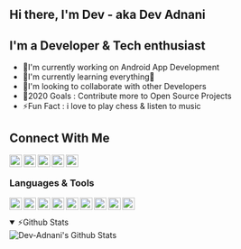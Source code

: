 ## Hi there, I'm Dev - aka Dev Adnani

## I'm a Developer & Tech enthusiast 
- 🔭I'm currently working on Android App Development
- 🌱I'm currently learning everything🤣
- 👯I'm looking to collaborate with other Developers
- 🥅2020 Goals : Contribute more to Open Source Projects
- ⚡Fun Fact : i love to play chess & listen to music


## Connect With Me 


[<img align="left" alt="devadnani" width="22px" src="https://www.flaticon.com/svg/static/icons/svg/2991/2991144.svg"/>][gmail]
[<img align="left" alt="devadnani" width="22px" src="https://www.flaticon.com/svg/static/icons/svg/1409/1409945.svg"/>][linkedin]
[<img align="left" alt="devadnani" width="22px" src="https://www.flaticon.com/svg/static/icons/svg/1409/1409937.svg"/>][twitter]
[<img align="left" alt="devadnani" width="22px" src="https://www.flaticon.com/svg/static/icons/svg/1409/1409946.svg"/>][instagram]
[<img align="left" alt="devadnani" width="22px" src="https://www.flaticon.com/svg/static/icons/svg/1409/1409936.svg"/>][youtube]


<br/>

### Languages & Tools


<img align="left" alt="html" width="22px" src="https://www.flaticon.com/svg/static/icons/svg/1216/1216733.svg"/>
<img align="left" alt="css" width="22px" src="https://cdn.worldvectorlogo.com/logos/css3.svg"/>
<img align="left" alt="java" width="22px" src="https://www.flaticon.com/svg/static/icons/svg/226/226777.svg"/>
<img align="left" alt="android" width="22px" src="https://www.flaticon.com/svg/static/icons/svg/226/226770.svg"/>
<img align="left" alt="visualstudiocode" width="22px" src="https://upload.wikimedia.org/wikipedia/commons/9/9a/Visual_Studio_Code_1.35_icon.svg"/>
<img align="left" alt="git" width="22px" src="https://upload.wikimedia.org/wikipedia/commons/e/e0/Git-logo.svg"/>
<img align="left" alt="github" width="22px" src="https://github.githubassets.com/images/modules/logos_page/GitHub-Mark.png"/>
<img align="left" alt="atom" width="22px" src="https://cdn.worldvectorlogo.com/logos/atom-4.svg">
<img align="left" alt="linux" width="22px" src="https://upload.wikimedia.org/wikipedia/commons/a/ab/Linux_Logo_in_Linux_Libertine_Font.svg">



<br/>
<br/>
<details open>
<summary>⚡Github Stats</summary>
     <img align="left" alt="Dev-Adnani's Github Stats" src="https://github-readme-stats.codestackr.vercel.app/api?username=Dev-Adnani&amp;show_icons=true&amp;hide_border=true&amp;count_private=true" style="max-width:100%;/">
</details>



[linkedin]:https://in.linkedin.com/in/dev-adnani
[youtube]:https://www.youtube.com/channel/UCUE21aTjkyEvfC5uT1EltXQ/
[instagram]: https://www.instagram.com/deeevvvvvvv_/
[twitter]:https://twitter.com/AdnaniDev
[gmail]:dev.adnani26@gmail.com



